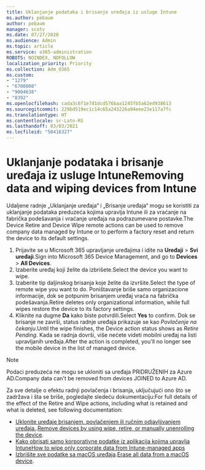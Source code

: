 ```yaml
---
title: Uklanjanje podataka i brisanje uređaja iz usluge Intune
ms.author: pebaum
author: pebaum
manager: scotv
ms.date: 07/27/2020
ms.audience: Admin
ms.topic: article
ms.service: o365-administration
ROBOTS: NOINDEX, NOFOLLOW
localization_priority: Priority
ms.collection: Adm_O365
ms.custom:
- "1279"
- "6700008"
- "9004638"
- "8392"
ms.openlocfilehash: cada3c6f1e7d1dcd576baa1245fb5a62ed938613
ms.sourcegitcommit: 229bd519ec1c14c65a243226a94eee23e117a7fc
ms.translationtype: HT
ms.contentlocale: sr-Latn-RS
ms.lasthandoff: 03/03/2021
ms.locfileid: "50416327"
---
```

# <a name="removing-data-and-wiping-devices-from-intune"></a><span data-ttu-id="0ac5b-102">Uklanjanje podataka i brisanje uređaja iz usluge Intune</span><span class="sxs-lookup"><span data-stu-id="0ac5b-102">Removing data and wiping devices from Intune</span></span>

<span data-ttu-id="0ac5b-103">Udaljene radnje „Uklanjanje uređaja“ i „Brisanje uređaja“ mogu se koristiti za uklanjanje podataka preduzeća kojima upravlja Intune ili za vraćanje na fabrička podešavanja i vraćanje uređaja na podrazumevane postavke.</span><span class="sxs-lookup"><span data-stu-id="0ac5b-103">The Device Retire and Device Wipe remote actions can be used to remove company data managed by Intune or to perform a factory reset and return the device to its default settings.</span></span>

1. <span data-ttu-id="0ac5b-104">Prijavite se u Microsoft 365 upravljanje uređajima i idite na **Uređaji** > **Svi uređaji**.</span><span class="sxs-lookup"><span data-stu-id="0ac5b-104">Sign into Microsoft 365 Device Management, and go to **Devices** > **All Devices**.</span></span>
2. <span data-ttu-id="0ac5b-105">Izaberite uređaj koji želite da izbrišete.</span><span class="sxs-lookup"><span data-stu-id="0ac5b-105">Select the device you want to wipe.</span></span>
3. <span data-ttu-id="0ac5b-106">Izaberite tip daljinskog brisanja koje želite da izvršite.</span><span class="sxs-lookup"><span data-stu-id="0ac5b-106">Select the type of remote wipe you want to do.</span></span> <span data-ttu-id="0ac5b-107">Poništavanje briše samo organizacione informacije, dok se potpunim brisanjem uređaj vraća na fabrička podešavanja.</span><span class="sxs-lookup"><span data-stu-id="0ac5b-107">Retire deletes only organizational information, while full wipes restore the device to its factory settings.</span></span>
4. <span data-ttu-id="0ac5b-108">Kliknite na dugme **Da** kako biste potvrdili.</span><span class="sxs-lookup"><span data-stu-id="0ac5b-108">Select **Yes** to confirm.</span></span> <span data-ttu-id="0ac5b-109">Dok se brisanje ne završi, status radnje uređaja prikazuje se kao *Povlačenje na čekanju*.</span><span class="sxs-lookup"><span data-stu-id="0ac5b-109">Until the wipe finishes, the Device action status shows as *Retire Pending*.</span></span>
    <span data-ttu-id="0ac5b-110">Kada se radnja dovrši, više nećete videti mobilni uređaj na listi upravljanih uređaja.</span><span class="sxs-lookup"><span data-stu-id="0ac5b-110">After the action is completed, you'll no longer see the mobile device in the list of managed device.</span></span>

> [!NOTE]
> <span data-ttu-id="0ac5b-111">Podaci preduzeća ne mogu se ukloniti sa uređaja PRIDRUŽENIH za Azure AD.</span><span class="sxs-lookup"><span data-stu-id="0ac5b-111">Company data can't be removed from devices JOINED to Azure AD.</span></span> 

<span data-ttu-id="0ac5b-112">Za sve detalje o efektu radnji povlačenja i brisanja, uključujući ono što se zadržava i šta se briše, pogledajte sledeću dokumentaciju:</span><span class="sxs-lookup"><span data-stu-id="0ac5b-112">For full details of the effect of the Retire and Wipe actions, including what is retained and what is deleted, see following documentation:</span></span>

- <span data-ttu-id="0ac5b-113">[Uklonite uređaje brisanjem, povlačenjem ili ručnim odjavljivanjem uređaja.](https://docs.microsoft.com/mem/intune/remote-actions/devices-wipe).</span><span class="sxs-lookup"><span data-stu-id="0ac5b-113">[Remove devices by using wipe, retire, or manually unenrolling the device](https://docs.microsoft.com/mem/intune/remote-actions/devices-wipe).</span></span>
- [<span data-ttu-id="0ac5b-114">Kako obrisati samo korporativne podatke iz aplikacija kojima upravlja Intune</span><span class="sxs-lookup"><span data-stu-id="0ac5b-114">How to wipe only corporate data from Intune-managed apps</span></span>](https://docs.microsoft.com/mem/intune/apps/apps-selective-wipe)
- <span data-ttu-id="0ac5b-115">[Izbrišite sve podatke sa macOS uređaja](https://docs.microsoft.com/mem/intune/remote-actions/device-erase).</span><span class="sxs-lookup"><span data-stu-id="0ac5b-115">[Erase all data from a macOS device](https://docs.microsoft.com/mem/intune/remote-actions/device-erase).</span></span>